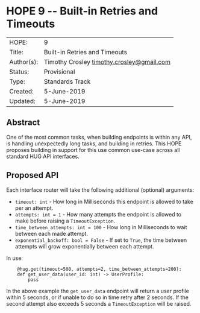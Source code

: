 # HOPE 9 -- Built-in Retries and Timeouts

|             |                                             |
| ------------| ------------------------------------------- |
| HOPE:       | 9                                           |
| Title:      | Built-in Retries and Timeouts               |
| Author(s):  | Timothy Crosley <timothy.crosley@gmail.com> |
| Status:     | Provisional                                 |
| Type:       | Standards Track                             |
| Created:    | 5-June-2019                                 |
| Updated:    | 5-June-2019                                 |

## Abstract

One of the most common tasks, when building endpoints is within any API, is handling unexpectedly long tasks, and building in retries.
This HOPE proposes building in support for this use common use-case across all standard HUG API interfaces.

## Proposed API

Each interface router will take the following additional (optional) arguments:

- `timeout: int` - How long in Milliseconds this endpoint is allowed to take per an attempt.
- `attempts: int = 1` - How many attempts the endpoint is allowed to make before raising a `TimeoutException`.
- `time_between_attempts: int = 100` - How long in Milliseconds to wait between each made attempt.
- `exponential_backoff: bool = False` - If set to `True`, the time between attempts will grow exponentially between each attempt.

In use:

```
    @hug.get(timeout=500, attempts=2, time_between_attempts=200):
    def get_user_data(user_id: int) -> UserProfile:
        pass
```

In the above example the `get_user_data` endpoint will return a user profile within 5 seconds, or if unable to do so in time retry after 2 seconds.
If the second attempt also exceeds 5 seconds a `TimeoutException` will be raised.

